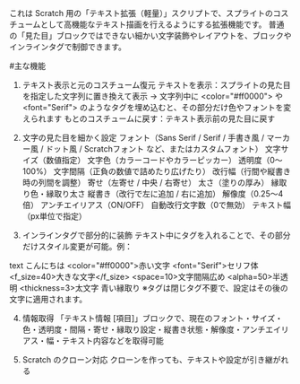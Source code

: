これは Scratch 用の「テキスト拡張（軽量）」スクリプトで、スプライトのコスチュームとして高機能なテキスト描画を行えるようにする拡張機能です。 
普通の「見た目」ブロックではできない細かい文字装飾やレイアウトを、ブロックやインラインタグで制御できます。

#主な機能
1. テキスト表示と元のコスチューム復元
テキストを表示：スプライトの見た目を指定した文字列に置き換えて表示 → 文字列中に <color="#ff0000"> や <font="Serif"> のようなタグを埋め込むと、その部分だけ色やフォントを変えられます
もとのコスチュームに戻す：テキスト表示前の見た目に戻す

2. 文字の見た目を細かく設定
フォント（Sans Serif / Serif / 手書き風 / マーカー風 / ドット風 / Scratchフォント など、またはカスタムフォント）
文字サイズ（数値指定）
文字色（カラーコードやカラーピッカー）
透明度（0〜100%）
文字間隔（正負の数値で詰めたり広げたり）
改行幅（行間や縦書き時の列間を調整）
寄せ（左寄せ / 中央 / 右寄せ）
太さ（塗りの厚み）
縁取り色・縁取り太さ
縦書き（改行で左に追加 / 右に追加）
解像度（0.25〜4倍）
アンチエイリアス（ON/OFF）
自動改行文字数（0で無効）
テキスト幅（px単位で指定）

3. インラインタグで部分的に装飾
テキスト中にタグを入れることで、その部分だけスタイル変更が可能。例：

text
こんにちは <color="#ff0000">赤い文字</color>
<font="Serif">セリフ体</font>
<f_size=40>大きな文字</f_size>
<space=10>文字間隔広め</space>
<alpha=50>半透明</alpha>
<thickness=3>太文字</thickness>
<edge c="#0000ff" t=2>青い縁取り</edge>
※タグは閉じタグ不要で、設定はその後の文字に適用されます。

4. 情報取得
「テキスト情報 [項目]」ブロックで、現在のフォント・サイズ・色・透明度・間隔・寄せ・縁取り設定・縦書き状態・解像度・アンチエイリアス・幅・テキスト内容などを取得可能

5. Scratch のクローン対応
クローンを作っても、テキストや設定が引き継がれる
